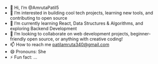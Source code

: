 - 👋 Hi, I’m @AmrutaPatil5
- 👀 I’m interested in building cool tech projects, learning new tools, and contributing to open source  
- 🌱 I’m currently learning React, Data Structures & Algorithms, and exploring Backend Development  
- 💞️ I’m looking to collaborate on web development projects, beginner-friendly open source, or anything with creative coding!  
- 📫 How to reach me patilamruta340@gmail.com
- 😄 Pronouns: She
- ⚡ Fun fact: ...

<!---
AmrutaPatil5/AmrutaPatil5 is a ✨ special ✨ repository because its `README.md` (this file) appears on your GitHub profile.
You can click the Preview link to take a look at your changes.
--->
